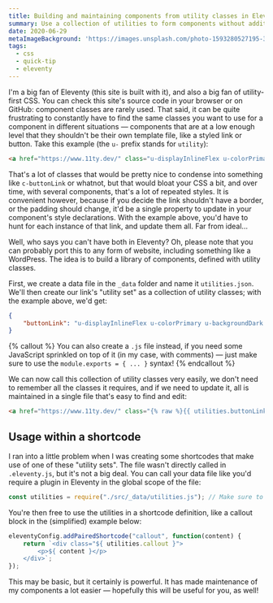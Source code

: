 ```yaml
---
title: Building and maintaining components from utility classes in Eleventy
summary: Use a collection of utilities to form components without additional CSS.
date: 2020-06-29
metaImageBackground: 'https://images.unsplash.com/photo-1593280527195-3f0d612d90dc'
tags:
  - css
  - quick-tip
  - eleventy
---
```


I'm a big fan of Eleventy (this site is built with it), and also a big fan of utility-first CSS. You can check this site's source code in your browser or on GitHub: component classes are rarely used. That said, it can be quite frustrating to constantly have to find the same classes you want to use for a component in different situations — components that are at a low enough level that they shouldn't be their own template file, like a styled link or button. Take this example (the `u-` prefix stands for `utility`):

```html
<a href="https://www.11ty.dev/" class="u-displayInlineFlex u-colorPrimary u-backgroundDark u-borderOne u-paddingBlock u-paddingInline--half">Eleventy's website</a>
```

That's a lot of classes that would be pretty nice to condense into something like `c-buttonLink` or whatnot, but that would bloat your CSS a bit, and over time, with several components, that's a lot of repeated styles. It is convenient however, because if you decide the link shouldn't have a border, or the padding should change, it'd be a single property to update in your component's style declarations. With the example above, you'd have to hunt for each instance of that link, and update them all. Far from ideal…

Well, who says you can't have both in Eleventy? Oh, please note that you can probably port this to any form of website, including something like a WordPress. The idea is to build a library of components, defined with utility classes.

First, we create a data file in the `_data` folder and name it `utilities.json`. We'll then create our link's "utility set" as a collection of utility classes; with the example above, we'd get:

```json
{
    "buttonLink": "u-displayInlineFlex u-colorPrimary u-backgroundDark u-borderOne u-paddingBlock u-paddingInline--half"
}
```

{% callout %}
You can also create a `.js` file instead, if you need some JavaScript sprinkled on top of it (in my case, with comments) — just make sure to use the `module.exports = { ... }` syntax!
{% endcallout %}

We can now call this collection of utility classes very easily, we don't need to remember all the classes it requires, and if we need to update it, all is maintained in a single file that's easy to find and edit:

```html
<a href="https://www.11ty.dev/" class="{% raw %}{{ utilities.buttonLink }}{% endraw %}">Eleventy's website</a>
```

## Usage within a shortcode

I ran into a little problem when I was creating some shortcodes that make use of one of these "utility sets". The file wasn't directly called in `.eleventy.js`, but it's not a big deal. You can call your data file like you'd require a plugin in Eleventy in the global scope of the file:

```js
const utilities = require("./src/_data/utilities.js"); // Make sure to adjust the path depending on your setup!
```

You're then free to use the utilities in a shortcode definition, like a callout block in the (simplified) example below:

```js
eleventyConfig.addPairedShortcode("callout", function(content) {
    return `<div class="${ utilities.callout }">
        <p>${ content }</p>
    </div>`;
});
```

This may be basic, but it certainly is powerful. It has made maintenance of my components a lot easier — hopefully this will be useful for you, as well!